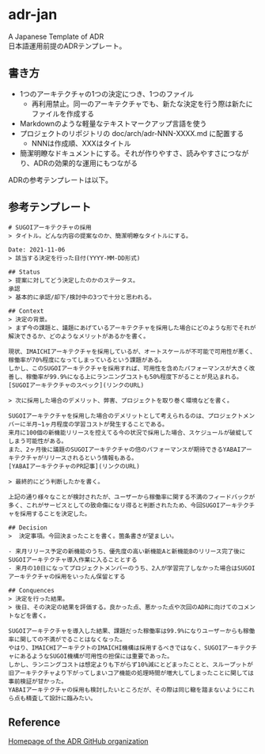 # adr-jan
A Japanese Template of ADR  
日本語運用前提のADRテンプレート。

## 書き方

- 1つのアーキテクチャの1つの決定につき、1つのファイル
  - 再利用禁止。同一のアーキテクチャでも、新たな決定を行う際は新たにファイルを作成する
- Markdownのような軽量なテキストマークアップ言語を使う
- プロジェクトのリポジトリの doc/arch/adr-NNN-XXXX.md に配置する
  - NNNは作成順、XXXはタイトル
- 簡潔明瞭なドキュメントにする。それが作りやすさ、読みやすさにつながり、ADRの効果的な運用にもつながる

ADRの参考テンプレートは以下。
## 参考テンプレート
``` md: adr-001-SUGOIアーキテクチャの採用.md
# SUGOIアーキテクチャの採用
> タイトル。どんな内容の提案なのか、簡潔明瞭なタイトルにする。

Date: 2021-11-06
> 該当する決定を行った日付(YYYY-MM-DD形式)

## Status
> 提案に対してどう決定したのかのステータス。
承認
> 基本的に承認/却下/検討中の3つで十分と思われる。

## Context
> 決定の背景。
> まず今の課題と、議題にあげているアーキテクチャを採用した場合にどのような形でそれが解決できるか、どのようなメリットがあるかを書く。

現状、IMAICHIアーキテクチャを採用しているが、オートスケールが不可能で可用性が悪く、稼働率が70%程度になってしまっているという課題がある。
しかし、このSUGOIアーキテクチャを採用すれば、可用性を含めたパフォーマンスが大きく改善し、稼働率が99.9%になる上にランニングコストも50%程度下がることが見込まれる。
[SUGOIアーキテクチャのスペック](リンクのURL)

> 次に採用した場合のデメリット、弊害、プロジェクトを取り巻く環境などを書く。

SUGOIアーキテクチャを採用した場合のデメリットとして考えられるのは、プロジェクトメンバーに半月~1ヶ月程度の学習コストが発生することである。
来月に100個の新機能リリースを控えてる今の状況で採用した場合、スケジュールが破綻してしまう可能性がある。
また、2ヶ月後に議題のSUGOIアーキテクチャの倍のパフォーマンスが期待できるYABAIアーキテクチャがリリースされるという情報もある。
[YABAIアーキテクチャのPR記事](リンクのURL)

> 最終的にどう判断したかを書く。

上記の通り様々なことが検討されたが、ユーザーから稼働率に関する不満のフィードバックが多く、これがサービスとしての致命傷になリ得ると判断されたため、今回SUGOIアーキテクチャを採用することを決定した。

## Decision
>  決定事項。今回決まったことを書く。箇条書きが望ましい。

- 来月リリース予定の新機能のうち、優先度の高い新機能Aと新機能Bのリリース完了後にSUGOIアーキテクチャ導入作業に入ることとする
- 来月の10日になってプロジェクトメンバーのうち、2人が学習完了しなかった場合はSUGOIアーキテクチャの採用をいったん保留とする

## Conquences
> 決定を行った結果。
> 後日、その決定の結果を評価する。良かった点、悪かった点や次回のADRに向けてのコメントなどを書く。

SUGOIアーキテクチャを導入した結果、課題だった稼働率は99.9%になりユーザーからも稼働率に関しての不満がでることはなくなった。
やはり、IMAICHIアーキテクトのIMAICHI機構は採用するべきではなく、SUGOIアーキテクチャにあるようなSUGOI機構が可用性の担保には重要であった。
しかし、ランニングコストは想定よりも下がらず10%減にとどまったことと、スループットが旧アーキテクチャより下がってしまいコア機能の処理時間が増大してしまったことに関しては事前検証が甘かった。
YABAIアーキテクチャの採用も検討したいところだが、その際は同じ轍を踏まないようにこれら点も精査して設計に臨みたい。

```
## Reference
[Homepage of the ADR GitHub organization](https://adr.github.io/)